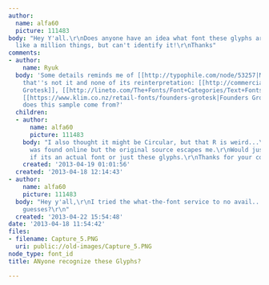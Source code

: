 ```yaml
---
author:
  name: alfa60
  picture: 111483
body: "Hey Y'all.\r\nDoes anyone have an idea what font these glyphs are from?\r\nLooks
  like a million things, but can't identify it!\r\nThanks"
comments:
- author:
    name: Ryuk
  body: 'Some details reminds me of [[http://typophile.com/node/53257|Mercator]] but
    that''s not it and none of its reinterpretation: [[http://commercialtype.com/typefaces/atlas/grotesk|Atlas
    Grotesk]], [[http://lineto.com/The+Fonts/Font+Categories/Text+Fonts/Circular|Circular]],
    [[https://www.klim.co.nz/retail-fonts/founders-grotesk|Founders Grotesk]]. Where
    does this sample come from?'
  children:
  - author:
      name: alfa60
      picture: 111483
    body: "I also thought it might be Circular, but that R is weird...\r\nThe sample
      was found online but the original source escapes me.\r\nWould just like to understand
      if its an actual font or just these glyphs.\r\nThanks for your comment!"
    created: '2013-04-19 01:01:56'
  created: '2013-04-18 12:14:43'
- author:
    name: alfa60
    picture: 111483
  body: "Hey y'all,\r\nI tried the what-the-font service to no avail.... any other
    guesses?\r\n"
  created: '2013-04-22 15:54:48'
date: '2013-04-18 11:54:42'
files:
- filename: Capture_5.PNG
  uri: public://old-images/Capture_5.PNG
node_type: font_id
title: ANyone recognize these Glyphs?

---
```

